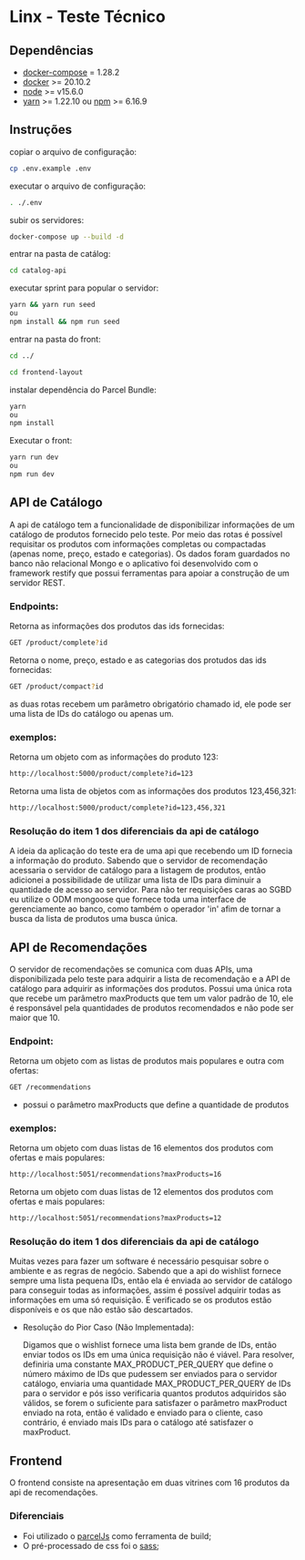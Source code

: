 # Linx - Teste Técnico

## Dependências

*   [docker-compose](https://docs.docker.com/compose/install/)  = 1.28.2
*   [docker](https://docs.docker.com/engine/install/) >= 20.10.2
*   [node](https://nodejs.org/en/) >= v15.6.0 
*   [yarn](https://classic.yarnpkg.com/en/docs/install/#debian-stable) >= 1.22.10 ou [npm](https://docs.npmjs.com/about-npm) >= 6.16.9


## Instruções
copiar o arquivo de configuração:
```sh
cp .env.example .env
```
executar o arquivo de configuração:
```sh
. ./.env
```
subir os servidores:
```sh
docker-compose up --build -d
```
entrar na pasta de catálog:
```sh
cd catalog-api
```
executar sprint para popular o servidor:
```sh
yarn && yarn run seed
ou  
npm install && npm run seed
```
entrar na pasta do front:
```sh
cd ../
```
```sh
cd frontend-layout
```
instalar dependência do Parcel Bundle:
```sh
yarn  
ou  
npm install
```
Executar o front:
```sh
yarn run dev  
ou  
npm run dev
```

## API de Catálogo

A api de catálogo tem a funcionalidade de disponibilizar informações de um catálogo de produtos fornecido pelo teste. Por meio das rotas é possível requisitar os produtos com informações completas ou compactadas (apenas nome, preço, estado e categorias). Os dados foram guardados no banco não relacional Mongo e o aplicativo foi desenvolvido com o framework restify que possui ferramentas para apoiar a construção de um servidor REST.

### Endpoints:
Retorna as informações dos produtos das ids fornecidas:
```sh
GET /product/complete?id
```
Retorna o nome, preço, estado e as categorias dos protudos das ids fornecidas:
```sh
GET /product/compact?id
```

as duas rotas recebem um parâmetro obrigatório chamado id, ele pode ser uma lista de IDs do catálogo ou apenas um.

### exemplos:

Retorna um objeto com as informações do produto 123:
```sh
http://localhost:5000/product/complete?id=123  
```
Retorna uma lista de objetos com as informações dos produtos 123,456,321:
```sh
http://localhost:5000/product/complete?id=123,456,321  
```
### Resolução do item 1 dos diferenciais da api de catálogo

A ideia da aplicação do teste era de uma api que recebendo um ID fornecia a informação do produto. Sabendo que o servidor de recomendação acessaria o servidor de catálogo para a listagem de produtos, então adicionei a possibilidade de utilizar uma lista de IDs para diminuir a quantidade de acesso ao servidor. Para não ter requisições caras ao SGBD eu utilize o ODM mongoose que fornece toda uma interface de gerenciamente ao banco, como também o operador 'in' afim de tornar a busca da lista de produtos uma busca única.

## API de Recomendações

O servidor de recomendações se comunica com duas APIs, uma disponibilizada pelo teste para adquirir a lista de recomendação e a API de catálogo para adquirir as informações dos produtos. Possui uma única rota que recebe um parâmetro maxProducts que tem um valor padrão de 10, ele é responsável pela quantidades de produtos recomendados e não pode ser maior que 10.

### Endpoint:

Retorna um objeto com as listas de produtos mais populares e outra com ofertas:
```sh
GET /recommendations  
```
*   possui o parâmetro maxProducts que define a quantidade de produtos

### exemplos:

Retorna um objeto com duas listas de 16 elementos dos produtos com ofertas e mais populares:
```sh
http://localhost:5051/recommendations?maxProducts=16  
```
Retorna um objeto com duas listas de 12 elementos dos produtos com ofertas e mais populares:
```sh
http://localhost:5051/recommendations?maxProducts=12  
```

### Resolução do item 1 dos diferenciais da api de catálogo

Muitas vezes para fazer um software é necessário pesquisar sobre o ambiente e as regras de negócio. Sabendo que a api do wishlist fornece sempre uma lista pequena IDs, então ela é enviada ao servidor de catálogo para conseguir todas as informações, assim é possível adquirir todas as informações em uma só requisição. É verificado se os produtos estão disponíveis e os que não estão são descartados.

* Resolução do Pior Caso (Não Implementada):

    Digamos que o wishlist fornece uma lista bem grande de IDs, então enviar todos os IDs em uma
    única requisição não é viável. Para resolver, definiria uma constante MAX_PRODUCT_PER_QUERY que define o número máximo de IDs que pudessem ser enviados para o servidor catálogo, enviaria uma quantidade MAX_PRODUCT_PER_QUERY de IDs para o servidor e pós isso verificaria quantos produtos adquiridos são válidos, se forem o suficiente para satisfazer o parâmetro maxProduct enviado na rota, então é validado e enviado para o cliente, caso contrário, é enviado mais IDs para o catálogo até satisfazer o maxProduct.

## Frontend

O frontend consiste na apresentação em duas vitrines com 16 produtos da api de recomendações.

### Diferenciais

*   Foi utilizado o [parcelJs](https://parceljs.org/) como ferramenta de build;
*   O pré-processado de css foi o [sass](https://sass-lang.com/);
